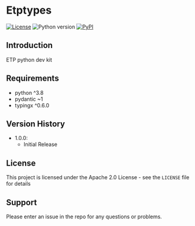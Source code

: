 # Etptypes

[![License](https://img.shields.io/pypi/l/etptypes)](https://github.com/geosiris-technologies/etptypes-python/blob/main/LICENSE)
![Python version](https://img.shields.io/pypi/pyversions/etptypes)
[![PyPI](https://img.shields.io/pypi/v/etptypes)](https://badge.fury.io/py/etptypes)


## Introduction

ETP python dev kit

## Requirements

- python ^3.8
- pydantic ~1
- typingx ^0.6.0

## Version History

- 1.0.0: 
    - Initial Release

## License

This project is licensed under the Apache 2.0 License - see the `LICENSE` file for details

## Support

Please enter an issue in the repo for any questions or problems.
